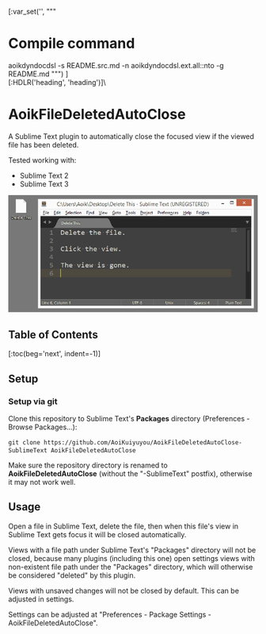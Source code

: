 [:var_set('', """
# Compile command
aoikdyndocdsl -s README.src.md -n aoikdyndocdsl.ext.all::nto -g README.md
""")
]\
[:HDLR('heading', 'heading')]\
# AoikFileDeletedAutoClose
A Sublime Text plugin to automatically close the focused view if the viewed
 file has been deleted.

Tested working with:
- Sublime Text 2
- Sublime Text 3

![Image](/screencast.gif)

## Table of Contents
[:toc(beg='next', indent=-1)]

## Setup

### Setup via git
Clone this repository to Sublime Text's **Packages** directory (Preferences - Browse Packages...):
```
git clone https://github.com/AoiKuiyuyou/AoikFileDeletedAutoClose-SublimeText AoikFileDeletedAutoClose
```

Make sure the repository directory is renamed to **AoikFileDeletedAutoClose**
(without the "-SublimeText" postfix), otherwise it may not work well.

## Usage
Open a file in Sublime Text, delete the file, then when this file's view in
 Sublime Text gets focus it will be closed automatically.

Views with a file path under Sublime Text's "Packages" directory will not be
closed, because many plugins (including this one) open settings views with
non-existent file path under the "Packages" directory, which will otherwise be
considered "deleted" by this plugin.

Views with unsaved changes will not be closed by default. This can be adjusted
in settings.

Settings can be adjusted at
"Preferences - Package Settings - AoikFileDeletedAutoClose".
